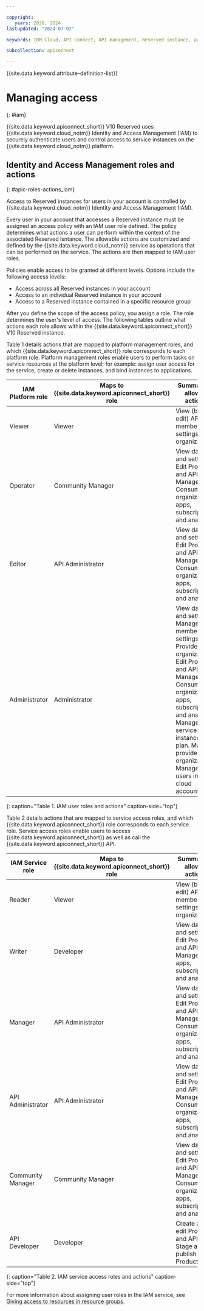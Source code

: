 ```yaml
---

copyright:
   years: 2020, 2024
lastupdated: "2024-07-02"

keywords: IBM Cloud, API Connect, API management, Reserved instance, authentication, IAM, access management, service ID, API key, user roles, user actions

subcollection: apiconnect

---
```


{{site.data.keyword.attribute-definition-list}}

# Managing access
{: #iam}

{{site.data.keyword.apiconnect_short}} V10 Reserved uses {{site.data.keyword.cloud_notm}} Identity and Access Management (IAM) to securely authenticate users and control access to service instances on the {{site.data.keyword.cloud_notm}} platform.

## Identity and Access Management roles and actions
{: #apic-roles-actions_iam}

Access to Reserved instances for users in your account is controlled by {{site.data.keyword.cloud_notm}} Identity and Access Management (IAM).

Every user in your account that accesses a Reserved instance must be assigned an access policy with an IAM user role defined. The policy determines what actions a user can perform within the context of the associated Reserved isntance. The allowable actions are customized and defined by the {{site.data.keyword.cloud_notm}} service as operations that can be performed on the service. The actions are then mapped to IAM user roles.

Policies enable access to be granted at different levels. Options include the following access levels:

* Access across all Reserved instances in your account
* Access to an individual Reserved instance in your account
* Access to a Reserved instance contained in a specific resource group

After you define the scope of the access policy, you assign a role. The role determines the user's level of access. The following tables outline what actions each role allows within the {{site.data.keyword.apiconnect_short}} V10 Reserved instance.

Table 1 details actions that are mapped to platform management roles, and which {{site.data.keyword.apiconnect_short}} role corresponds to each platform role. Platform management roles enable users to perform tasks on service resources at the platform level; for example: assign user access for the service, create or delete instances, and bind instances to applications.

| IAM Platform role            | Maps to {{site.data.keyword.apiconnect_short}} role | Summary of allowed actions |
| ---------------------------- | ------------------------ | ----------------------------------------------------------------------------------- |
| Viewer                       | Viewer                   | View (but not edit) APIs, members, settings, and organizations. |
| Operator                     | Community Manager        | View data and settings. Edit Products and APIs. Manage Consumer organizations, apps, subscriptions, and analytics. |
| Editor                       | API Administrator        | View data and settings. Edit Products and APIs. Manage Consumer organizations, apps, subscriptions, and analytics. |
| Administrator                | Administrator            | View data and settings. Manage members, settings, and Provider organizations. Edit Products and APIs. Manage Consumer organizations, apps, subscriptions, and analytics. Manage the service instance and plan. Manage provider organizations. Manage users in the cloud account. |
{: caption="Table 1. IAM user roles and actions" caption-side="top"}

Table 2 details actions that are mapped to service access roles, and which {{site.data.keyword.apiconnect_short}} role corresponds to each service role. Service access roles enable users to access {{site.data.keyword.apiconnect_short}} as well as call the {{site.data.keyword.apiconnect_short}} API.

| IAM Service role        | Maps to {{site.data.keyword.apiconnect_short}} role | Summary of allowed actions |
| ----------------------- | ------------------------ | --------------------------------------------------------------- |
| Reader                  | Viewer                   | View (but not edit) APIs, members, settings, and organizations. |
| Writer                  | Developer                | View data and settings. Edit Products and APIs. Manage apps, subscriptions, and analytics. |
| Manager                 | API Administrator        | View data and settings. Edit Products and APIs. Manage Consumer organizations, apps, subscriptions, and analytics. |
| API Administrator | API Administrator        | View data and settings. Edit Products and APIs. Manage Consumer organizations, apps, subscriptions, and analytics. |
| Community Manager | Community Manager        | View data and settings. Edit Products and APIs. Manage Consumer organizations, apps, subscriptions, and analytics. |
| API Developer | Developer                | Create and edit Products and APIs. Stage and publish Products. |
{: caption="Table 2. IAM service access roles and actions" caption-side="top"}

For more information about assigning user roles in the IAM service, see [Giving access to resources in resource groups](/docs/account?topic=account-rgs_manage_access).
